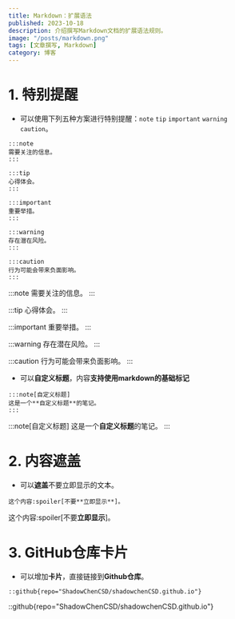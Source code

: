 ```yaml
---
title: Markdown：扩展语法
published: 2023-10-18
description: 介绍撰写Markdown文档的扩展语法规则。
image: "/posts/markdown.png"
tags: [文章撰写, Markdown]
category: 博客
---
```


# 1. 特别提醒

- 可以使用下列五种方案进行特别提醒：`note` `tip` `important` `warning` `caution`。

```
:::note
需要关注的信息。
:::

:::tip
心得体会。
:::

:::important
重要举措。
:::

:::warning
存在潜在风险。
:::

:::caution
行为可能会带来负面影响。
:::
```

:::note
需要关注的信息。
:::

:::tip
心得体会。
:::

:::important
重要举措。
:::

:::warning
存在潜在风险。
:::

:::caution
行为可能会带来负面影响。
:::

- 可以**自定义标题**，内容**支持使用markdown的基础标记**

```
:::note[自定义标题]
这是一个**自定义标题**的笔记。
:::
```

:::note[自定义标题]
这是一个**自定义标题**的笔记。
:::

# 2. 内容遮盖

- 可以**遮盖**不要立即显示的文本。

```
这个内容:spoiler[不要**立即显示**]。
```

这个内容:spoiler[不要**立即显示**]。

# 3. GitHub仓库卡片

- 可以增加**卡片**，直接链接到**Github仓库**。

`::github{repo="ShadowChenCSD/shadowchenCSD.github.io"}`

::github{repo="ShadowChenCSD/shadowchenCSD.github.io"}